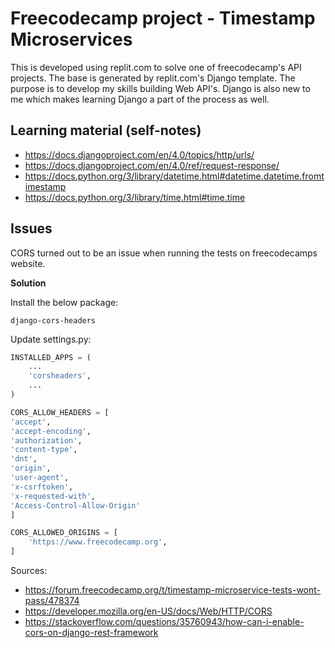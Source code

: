 # Freecodecamp project - Timestamp Microservices

This is developed using replit.com to solve one of freecodecamp's API projects. The base is generated by replit.com's Django template. The purpose is to develop my skills building Web API's. Django is also new to me which makes learning Django a part of the process as well.

## Learning material (self-notes) ##

* https://docs.djangoproject.com/en/4.0/topics/http/urls/
* https://docs.djangoproject.com/en/4.0/ref/request-response/
* https://docs.python.org/3/library/datetime.html#datetime.datetime.fromtimestamp
* https://docs.python.org/3/library/time.html#time.time

## Issues ##

CORS turned out to be an issue when running the tests on freecodecamps website.

**Solution**

Install the below package:

~~~shell
django-cors-headers
~~~

Update settings.py:

~~~python
INSTALLED_APPS = (
    ...
    'corsheaders',
    ...
)
~~~

~~~python
CORS_ALLOW_HEADERS = [
'accept',
'accept-encoding',
'authorization',
'content-type',
'dnt',
'origin',
'user-agent',
'x-csrftoken',
'x-requested-with',
'Access-Control-Allow-Origin'
]
~~~

~~~python
CORS_ALLOWED_ORIGINS = [
    'https://www.freecodecamp.org',
]
~~~

Sources:
* https://forum.freecodecamp.org/t/timestamp-microservice-tests-wont-pass/478374
* https://developer.mozilla.org/en-US/docs/Web/HTTP/CORS
* https://stackoverflow.com/questions/35760943/how-can-i-enable-cors-on-django-rest-framework